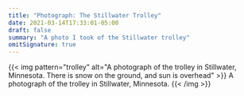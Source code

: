 ```yaml
---
title: "Photograph: The Stillwater Trolley"
date: 2021-03-14T17:33:01-05:00
draft: false
summary: "A photo I took of the Stillwater trolley"
omitSignature: true
---
```


{{< img pattern="trolley" alt="A photograph of the trolley in Stillwater, Minnesota. There is snow on the ground, and sun is overhead" >}}
A photograph of the trolley in Stillwater, Minnesota. {{< /img >}}
